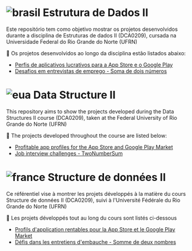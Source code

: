 # ![brasil](https://upload.wikimedia.org/wikipedia/commons/thumb/0/05/Flag_of_Brazil.svg/22px-Flag_of_Brazil.svg.png) Estrutura de Dados II
Este repositório tem como objetivo mostrar os projetos desenvolvidos durante a disciplina de Estruturas de dados II (DCA0209), cursada na Universidade Federal do Rio Grande do Norte (UFRN)

:file_folder: Os projetos desenvolvidos ao longo da disciplina estão listados abaixo:
- [Perfis de aplicativos lucrativos para a App Store e o Google Play](https://github.com/marianabritoazevedo/data-structure-ii/tree/main/Profitable_App_Profiles) 
- [Desafios em entrevistas de emprego - Soma de dois números](https://github.com/marianabritoazevedo/data-structure-ii/tree/main/TwoNumberSum)

# ![eua](https://upload.wikimedia.org/wikipedia/commons/thumb/a/a4/Flag_of_the_United_States.svg/22px-Flag_of_the_United_States.svg.png) Data Structure II
This repository aims to show the projects developed during the Data Structures II course (DCA0209), taken at the Federal University of Rio Grande do Norte (UFRN)

:file_folder: The projects developed throughout the course are listed below:
- [Profitable app profiles for the App Store and Google Play Market](https://github.com/marianabritoazevedo/data-structure-ii/tree/main/Profitable_App_Profiles) 
- [Job interview challenges - TwoNumberSum](https://github.com/marianabritoazevedo/data-structure-ii/tree/main/TwoNumberSum)

# ![france](https://upload.wikimedia.org/wikipedia/commons/thumb/c/c3/Flag_of_France.svg/22px-Flag_of_France.svg.png) Structure de données II
Ce référentiel vise à montrer les projets développés à la matière du cours Structure de données II (DCA0209), suivi à l'Université Fédérale du Rio Grande do Norte (UFRN)

:file_folder: Les projets développés tout au long du cours sont listés ci-dessous
- [Profils d'application rentables pour la App Store et le Google Play Market](https://github.com/marianabritoazevedo/data-structure-ii/tree/main/Profitable_App_Profiles) 
- [Défis dans les entretiens d'embauche - Somme de deux nombres](https://github.com/marianabritoazevedo/data-structure-ii/tree/main/TwoNumberSum)
